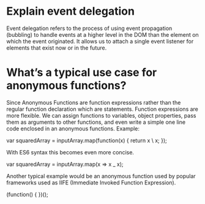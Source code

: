 # Explain event delegation

Event delegation refers to the process of using event propagation (bubbling) to handle events at a higher level in the DOM than the element on which the event originated. It allows us to attach a single event listener for elements that exist now or in the future.

# What’s a typical use case for anonymous functions?

Since Anonymous Functions are function expressions rather than the regular function declaration which are statements. Function expressions are more flexible. We can assign functions to variables, object properties, pass them as arguments to other functions, and even write a simple one line code enclosed in an anonymous functions.
Example:

var squaredArray = inputArray.map(function(x) { return x \ x; });

With ES6 syntax this becomes even more concise.

var squaredArray = inputArray.map(x => x \_ x);

Another typical example would be an anonymous function used by popular frameworks used as IIFE (Immediate Invoked Function Expression).

(function() { })();
